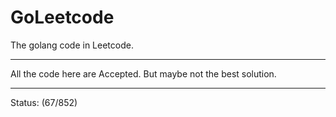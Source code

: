 # GoLeetcode
The golang code in Leetcode.

-----

All the code here are Accepted. But maybe not the best solution.

-----
Status: (67/852)
